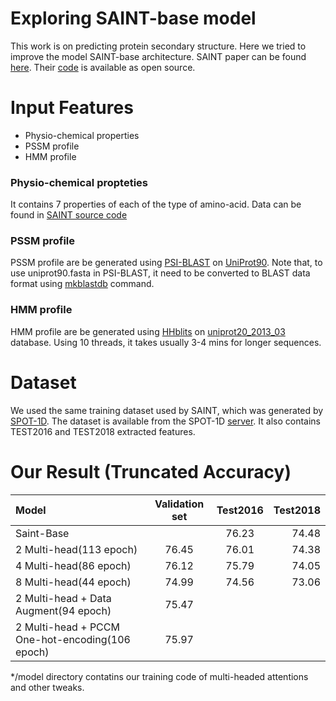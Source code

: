 # Exploring SAINT-base model
This work is on predicting protein secondary structure. Here we tried to improve the model SAINT-base architecture. 
SAINT paper can be found [here](https://academic.oup.com/bioinformatics/article/36/17/4599/5841663). Their [code](https://github.com/SAINTProtein/SAINT) is available as open source.

# Input Features
* Physio-chemical properties
* PSSM profile
* HMM profile

### Physio-chemical propteties
It contains 7 properties of each of the type of amino-acid. Data can be found in [SAINT source code](https://github.com/SAINTProtein/SAINT/blob/master/SAINT/aa_phy7)

### PSSM profile
PSSM profile are be generated using [PSI-BLAST](https://blast.ncbi.nlm.nih.gov/Blast.cgi?CMD=Web&PAGE_TYPE=BlastDocs&DOC_TYPE=Download) on [UniProt90](https://www.uniprot.org/downloads). Note that, to use uniprot90.fasta in PSI-BLAST, it need to be converted to BLAST data format using [mkblastdb](https://ncbi.github.io/magicblast/cook/blastdb.html) command.

### HMM profile
HMM profile are be generated using [HHblits](https://github.com/soedinglab/hh-suite) on [uniprot20_2013_03](http://wwwuser.gwdg.de/~compbiol/data/hhsuite/databases/hhsuite_dbs/old-releases/) database. Using 10 threads, it takes usually 3-4 mins for longer sequences.

# Dataset
We used the same training dataset used by SAINT, which was generated by [SPOT-1D](https://pubmed.ncbi.nlm.nih.gov/30535134/). The dataset is available from the SPOT-1D [server](https://servers.sparks-lab.org/downloads/SPOT-1D-dataset.tar.gz). It also contains TEST2016 and TEST2018 extracted features.

# Our Result (Truncated Accuracy)
| Model      | Validation set | Test2016     | Test2018|
| :---        |    :----:   |          :---: | ---: |
| Saint-Base      |        |  76.23  |  74.48  |
| 2 Multi-head(113 epoch)   |   76.45     |   76.01  |  74.38  |
| 4 Multi-head(86 epoch)   |    76.12    |  75.79  |  74.05  |
| 8 Multi-head(44 epoch)   |    74.99    |  74.56   |  73.06  |
| 2 Multi-head + Data Augment(94 epoch)   |    75.47    |     |    |
| 2 Multi-head + PCCM One-hot-encoding(106 epoch)   |    75.97    |     |    |

*/model directory contatins our training code of multi-headed attentions and other tweaks.
